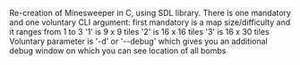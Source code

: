 Re-creation of Minesweeper in C, using SDL library.
There is one mandatory and one voluntary CLI argument: first mandatory is a map size/difficulty and it ranges from 1 to 3
'1' is 9 x 9 tiles
'2' is 16 x 16 tiles
'3' is 16 x 30 tiles
Voluntary parameter is '-d' or '--debug' which gives you an additional debug window on which you can see location of all bombs